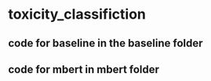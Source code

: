 # toxicity_classifiction

## code for baseline in the baseline folder
## code for mbert in mbert folder
